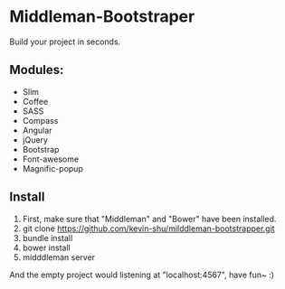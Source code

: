 Middleman-Bootstraper
=====================

Build your project in seconds.  
  
  
Modules:
--------

* Slim
* Coffee
* SASS
* Compass
* Angular
* jQuery
* Bootstrap
* Font-awesome
* Magnific-popup
  
  
Install
-------

1. First, make sure that "Middleman" and "Bower" have been installed.
2. git clone https://github.com/kevin-shu/milddleman-bootstrapper.git
3. bundle install
4. bower install
5. midddleman server

And the empty project would listening at "localhost:4567", have fun~ :)